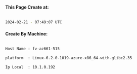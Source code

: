 
   
#### This Page Create at:

```bash

2024-02-21 - 07:49:07 UTC

```

#### Create By Machine:

```bash

Host Name : fv-az661-515

platform  : Linux-6.2.0-1019-azure-x86_64-with-glibc2.35

Ip Local  : 10.1.0.192

```

